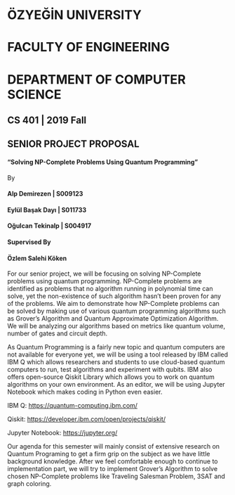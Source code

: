 # ÖZYEĞİN UNIVERSITY
# FACULTY OF ENGINEERING
# DEPARTMENT OF COMPUTER SCIENCE

## CS 401 | 2019 Fall

## SENIOR PROJECT PROPOSAL

#### “Solving NP-Complete Problems Using Quantum Programming”

By

#### Alp Demirezen | S009123

#### Eylül Başak Dayı | S011733

#### Oğulcan Tekinalp | S004917

#### Supervised By
#### Özlem Salehi Köken

For our senior project, we will be focusing on solving NP-Complete problems using quantum programming. NP-Complete problems are identified as problems that no algorithm running in polynomial time can solve, yet the non-existence of such algorithm hasn’t been proven for any of the problems. We aim to demonstrate how NP-Complete problems can be solved by making use of various quantum programming algorithms such as Grover’s Algorithm and Quantum Approximate Optimization Algorithm. We will be analyzing our algorithms based on metrics like quantum volume, number of gates and circuit depth.

As Quantum Programming is a fairly new topic and quantum computers are not available for everyone yet, we will be using a tool released by IBM called IBM Q which allows researchers and students to use cloud-based quantum computers to run, test algorithms and experiment with qubits. IBM also offers open-source Qiskit Library which allows you to work on quantum algorithms on your own environment. As an editor, we will be using Jupyter Notebook which makes coding in Python even easier.

IBM Q: https://quantum-computing.ibm.com/

Qiskit: https://developer.ibm.com/open/projects/qiskit/

Jupyter Notebook: https://jupyter.org/

Our agenda for this semester will mainly consist of extensive research on Quantum Programing to get a firm grip on the subject as we have little background knowledge. After we feel comfortable enough to continue to implementation part, we will try to implement Grover’s Algorithm to solve chosen NP-Complete problems like Traveling Salesman Problem, 3SAT and graph coloring.
